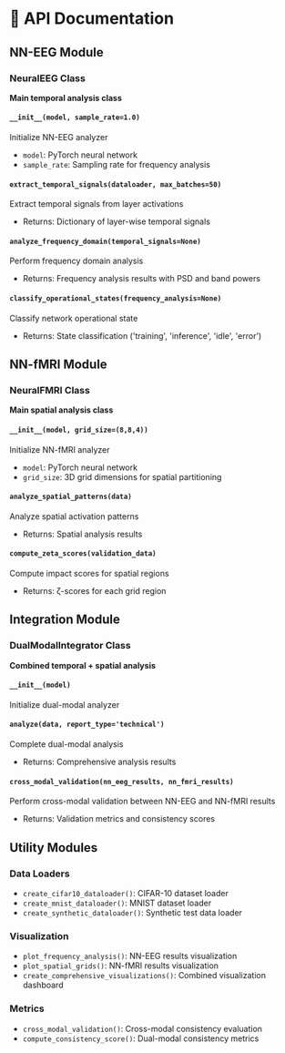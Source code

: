 # 📖 API Documentation

## NN-EEG Module

### NeuralEEG Class

**Main temporal analysis class**

#### `__init__(model, sample_rate=1.0)`
Initialize NN-EEG analyzer
- `model`: PyTorch neural network
- `sample_rate`: Sampling rate for frequency analysis

#### `extract_temporal_signals(dataloader, max_batches=50)`
Extract temporal signals from layer activations
- Returns: Dictionary of layer-wise temporal signals

#### `analyze_frequency_domain(temporal_signals=None)`
Perform frequency domain analysis
- Returns: Frequency analysis results with PSD and band powers

#### `classify_operational_states(frequency_analysis=None)`
Classify network operational state
- Returns: State classification ('training', 'inference', 'idle', 'error')

## NN-fMRI Module

### NeuralFMRI Class

**Main spatial analysis class**

#### `__init__(model, grid_size=(8,8,4))`
Initialize NN-fMRI analyzer
- `model`: PyTorch neural network  
- `grid_size`: 3D grid dimensions for spatial partitioning

#### `analyze_spatial_patterns(data)`
Analyze spatial activation patterns
- Returns: Spatial analysis results

#### `compute_zeta_scores(validation_data)`
Compute impact scores for spatial regions
- Returns: ζ-scores for each grid region

## Integration Module

### DualModalIntegrator Class

**Combined temporal + spatial analysis**

#### `__init__(model)`
Initialize dual-modal analyzer

#### `analyze(data, report_type='technical')`
Complete dual-modal analysis
- Returns: Comprehensive analysis results

#### `cross_modal_validation(nn_eeg_results, nn_fmri_results)`
Perform cross-modal validation between NN-EEG and NN-fMRI results
- Returns: Validation metrics and consistency scores

## Utility Modules

### Data Loaders
- `create_cifar10_dataloader()`: CIFAR-10 dataset loader
- `create_mnist_dataloader()`: MNIST dataset loader  
- `create_synthetic_dataloader()`: Synthetic test data loader

### Visualization
- `plot_frequency_analysis()`: NN-EEG results visualization
- `plot_spatial_grids()`: NN-fMRI results visualization
- `create_comprehensive_visualizations()`: Combined visualization dashboard

### Metrics
- `cross_modal_validation()`: Cross-modal consistency evaluation
- `compute_consistency_score()`: Dual-modal consistency metrics
